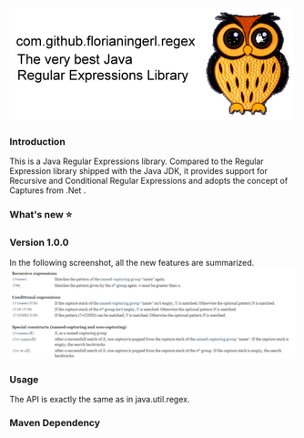 ![com.github.florianingerl.regex](media/logo.png)

### Introduction
This is a Java Regular Expressions library. Compared to the Regular Expression library shipped with the Java JDK, it provides support for Recursive and Conditional Regular Expressions and adopts the concept of Captures from .Net .

### What's new :star:

### Version 1.0.0

In the following screenshot, all the new features are summarized.
![com.github.florianingerl.regex.newfeatures](media/newfeatures.png)

### Usage
The API is exactly the same as in java.util.regex.

### Maven Dependency
